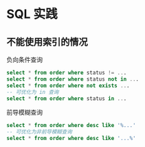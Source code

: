 # SQL 实践

## 不能使用索引的情况

负向条件查询
```sql
select * from order where status != ...
select * from order where status not in ...
select * from order where not exists ...
-- 可优化为 in 查询
select * from order where status in ...
```

前导模糊查询
```sql
select * from order where desc like '%...'
-- 可优化为非前导模糊查询
select * from order where desc like '...%'
```
